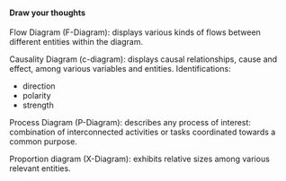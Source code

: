 #### Draw your thoughts

Flow Diagram (F-Diagram): displays various kinds of flows between different entities within the diagram.

Causality Diagram (c-diagram): displays causal relationships, cause and effect, among various variables and entities. Identifications:

* direction
* polarity
* strength

Process Diagram (P-Diagram): describes any process of interest: combination of interconnected activities or tasks coordinated towards a common purpose.

Proportion diagram (X-Diagram): exhibits relative sizes among various relevant entities.

